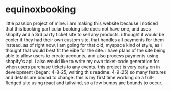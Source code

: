 # equinoxbooking
 little passion project of mine. 
 i am making this website because i noticed that this booking particular booking site 
 does not have one, and uses shopify and a 3rd party ticket site to sell any products. 
 i thought it would be cooler if they had their own custom site, that handles all payments for them instead.
 as of right now, i am going for that old, myspace kind of style, as i thought that would best fit the vibe
 for the site. i have plans of the site being able to allow users to create accounts, and also process payments
 using shopify's api. i also would like to write my own ticket-code generation for when users purchase tickets
 to any events. this project is very early on in development (began: 4-8-25, writing this readme: 4-9-25) so many
 features and details are bound to change. this is my first time working on a full-fledged site using react and
 tailwind, so a few bumps are bounds to occur.
